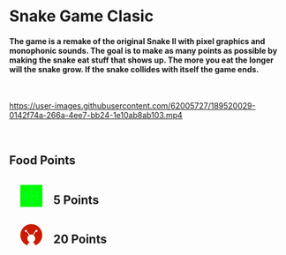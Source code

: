 # Snake Game Clasic

<h4>The game is a remake of the original Snake II with pixel graphics and monophonic sounds. The goal is to make as many points as possible by making the snake eat stuff that shows up. The more you eat the longer will the snake grow. If the snake collides with itself the game ends.</h4>
<br/>

https://user-images.githubusercontent.com/62005727/189520029-0142f74a-266a-4ee7-bb24-1e10ab8ab103.mp4

<br/>

## Food Points
<div style="display: flex; align-items: center;"><div  style="margin-right:20px;margin-left:20px"><img src="assets/normal_food.svg" width="40px" style="filter: invert(48%) sepia(79%) saturate(2476%) hue-rotate(86deg) brightness(118%) contrast(119%);"></div><div  style="margin-right:20px"><h2>5 Points</h2></div> </div>
<div style="display: flex; align-items: center;"><div  style="margin-right:20px;margin-left:20px"><img src="assets/geekylogo.png" width="40px"></div><div  style="margin-right:20px"><h2>20 Points</h2></div> </div>


